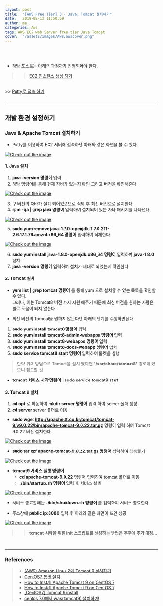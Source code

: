 ```yaml
---
layout: post
title:  "[AWS Free Tier] 3 - Java, Tomcat 설치하기"
date:   2019-08-13 11:50:59
author: me
categories: Aws
tags: AWS EC2 web Server free tier Java Tomcat
cover:  "/assets/images/Aws/awscover.png"
---
```


<br />
<br />

* 해당 포스트는 아래의 과정까지 진행되어야 한다.
>> <a href="https://doorisopen.github.io/aws/2019/08/11/AWS-freetier-ec2.html">EC2 인스턴스 생성 하기</a>
<br>
>> <a href="https://doorisopen.github.io/aws/2019/08/12/AWS-freetier-putty.html">Putty로 접속 하기</a>


<br />
<br />


<hr />

## 개발 환경 설정하기
### Java & Apache Tomcat 설치하기

* Putty를 이용하여 EC2 서버에 접속하면 아래와 같은 화면을 볼 수 있다
<a href="{{ site.aws_img }}/freetier_was_1.JPG" data-lightbox="falcon9-large" data-title="Check out the image">
  <img src="{{ site.aws_img }}/freetier_was_1.JPG" title="Check out the image">
</a>

#### 1. Java 설치
1. __java -version 명령어__ 입력
2. 해당 명령어를 통해 현재 자바가 있는지 확인 그리고 버전을 확인해준다
<a href="{{ site.aws_img }}/freetier_was_2.JPG" data-lightbox="falcon9-large" data-title="Check out the image">
  <img src="{{ site.aws_img }}/freetier_was_2.JPG" title="Check out the image">
</a>

3. 구 버전의 자바가 설치 되어있으므로 삭제 후 최신 버전으로 설치한다
4. __rpm -qa | grep java 명령어__ 입력하여 설치되어 있는 자바 패키지를 나타낸다
<a href="{{ site.aws_img }}/freetier_was_3.JPG" data-lightbox="falcon9-large" data-title="Check out the image">
  <img src="{{ site.aws_img }}/freetier_was_3.JPG" title="Check out the image">
</a>

5. __sudo yum remove java-1.7.0-openjdk-1.7.0.211-2.6.17.1.79.amznl.x86_64 명령어__ 입력하여 삭제한다
<a href="{{ site.aws_img }}/freetier_was_4.JPG" data-lightbox="falcon9-large" data-title="Check out the image">
  <img src="{{ site.aws_img }}/freetier_was_4.JPG" title="Check out the image">
</a>

6. __sudo yum install java-1.8.0-openjdk.x86_64 명령어__ 입력하여 __java-1.8.0__ 설치
7. __java -version 명령어__ 입력하여 설치가 제대로 되었는지 확인한다



#### 2. Tomcat 설치

* __yum list | grep tomcat 명령어__ 를 통해 yum 으로 설치할 수 있는 목록을 확인할 수 있다.<br/>
 그러나, 이는 Tomcat8 버전 까지 지원 해주기 때문에 최신 버전을 원하는 사람은 별로 도움이 되지 않는다
 
* 최신 버전의 Tomcat을 원하지 않는다면 아래의 단계를 수행하면된다
1. __sudo yum install tomcat8 명령어__ 입력
2. __sudo yum install tomcat8-admin-webapps 명령어__ 입력
3. __sudo yum install tomcat8-webapps 명령어__ 입력
4. __sudo yum install tomcat8-docs-webapp 명령어__ 입력
5. __sudo service tomcat8 start 명령어__ 입력하여 톰켓을 실행 

> 만약 위의 방법으로 Tomcat을 설치 했다면 __'/usr/share/tomcat8'__ 경로에 있으니 참고할 것
* __tomcat 서비스 시작 명령어__ : sudo service tomcat8 start



#### 3. Tomcat 9 설치
1. __cd opt__ 로 이동하여 __mkdir server 명령어__ 입력 하여 server 폴더 생성
2. __cd server__ server 폴더로 이동
* __sudo wget http://apache.tt.co.kr/tomcat/tomcat-9/v9.0.22/bin/apache-tomcat-9.0.22.tar.gz__ 명령어 입력 하여 Tomcat 9.0.22 버전 설치한다.
<a href="{{ site.aws_img }}/freetier_was_5.JPG" data-lightbox="falcon9-large" data-title="Check out the image">
  <img src="{{ site.aws_img }}/freetier_was_5.JPG" title="Check out the image">
</a>

* __sudo tar xzf apache-tomcat-9.0.22.tar.gz 명령어__ 입력하여 압축풀기
<a href="{{ site.aws_img }}/freetier_was_6.JPG" data-lightbox="falcon9-large" data-title="Check out the image">
  <img src="{{ site.aws_img }}/freetier_was_6.JPG" title="Check out the image">
</a>

* __tomcat9 서비스 실행 명령어__
  + __cd apache-tomcat-9.0.22__ 명령어 입력하여 tomcat 폴더로 이동
  + __./bin/startup.sh 명령어__ 입력 후 서비스 실행
<a href="{{ site.aws_img }}/freetier_was_7.JPG" data-lightbox="falcon9-large" data-title="Check out the image">
  <img src="{{ site.aws_img }}/freetier_was_7.JPG" title="Check out the image">
</a>

  + 서비스 종료할때는 __./bin/shutdown.sh 명령어__ 를 입력하여 서비스 종료한다. 


* 주소창에 __public ip:8080__ 입력 후 아래와 같은 화면이 뜨면 성공
<a href="{{ site.aws_img }}/freetier_was_8.JPG" data-lightbox="falcon9-large" data-title="Check out the image">
  <img src="{{ site.aws_img }}/freetier_was_8.JPG" title="Check out the image">
</a>

<br />

>> __tomcat 시작을 위한 init 스크립트를 생성하는 방법은 추후에 추가 예정...__

<br />


<hr />


### References
> * <a href="http://progtrend.blogspot.com/2018/07/aws-amazon-linux-2-tomcat-9.html">(AWS) Amazon Linux 2에 Tomcat 9 설치하기<a>
> * <a href="https://goddaehee.tistory.com/74?category=250744">CentOS7 톰캣 설치<a>
> * <a href="https://hostpresto.com/community/tutorials/how-to-install-apache-tomcat-9-on-centos-7/">How to Install Apache Tomcat 9 on CentOS 7<a>
> * <a href="http://dev.crois.net/2019/02/10/centos7-tomcat-9-install/">How to Install Apache Tomcat 9 on CentOS 7<a>
> * <a href="https://hostpresto.com/community/tutorials/how-to-install-apache-tomcat-9-on-centos-7/">[CentOS7] Tomcat 9 install<a>
> * <a href="https://sethlee.tistory.com/2">centos 7.0에서 was(tomcat9) 설치하기!<a>